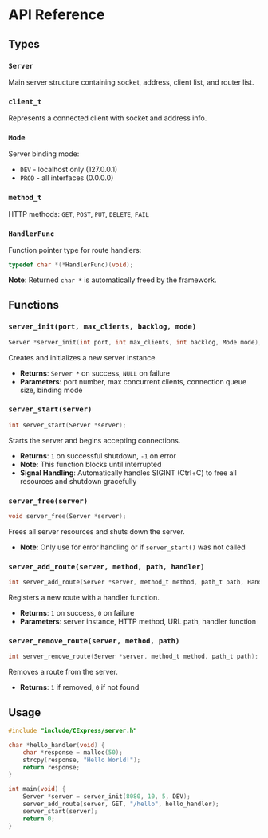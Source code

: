 # API Reference

## Types

### `Server`
Main server structure containing socket, address, client list, and router list.

### `client_t`
Represents a connected client with socket and address info.

### `Mode`
Server binding mode:
- `DEV` - localhost only (127.0.0.1)
- `PROD` - all interfaces (0.0.0.0)

### `method_t`
HTTP methods: `GET`, `POST`, `PUT`, `DELETE`, `FAIL`

### `HandlerFunc`
Function pointer type for route handlers:
```c
typedef char *(*HandlerFunc)(void);
```
**Note**: Returned `char *` is automatically freed by the framework.

## Functions

### `server_init(port, max_clients, backlog, mode)`
```c
Server *server_init(int port, int max_clients, int backlog, Mode mode);
```
Creates and initializes a new server instance.
- **Returns**: `Server *` on success, `NULL` on failure
- **Parameters**: port number, max concurrent clients, connection queue size, binding mode

### `server_start(server)`
```c
int server_start(Server *server);
```
Starts the server and begins accepting connections.
- **Returns**: `1` on successful shutdown, `-1` on error
- **Note**: This function blocks until interrupted
- **Signal Handling**: Automatically handles SIGINT (Ctrl+C) to free all resources and shutdown gracefully

### `server_free(server)`
```c
void server_free(Server *server);
```
Frees all server resources and shuts down the server.
- **Note**: Only use for error handling or if `server_start()` was not called

### `server_add_route(server, method, path, handler)`
```c
int server_add_route(Server *server, method_t method, path_t path, HandlerFunc handler);
```
Registers a new route with a handler function.
- **Returns**: `1` on success, `0` on failure
- **Parameters**: server instance, HTTP method, URL path, handler function

### `server_remove_route(server, method, path)`
```c
int server_remove_route(Server *server, method_t method, path_t path);
```
Removes a route from the server.
- **Returns**: `1` if removed, `0` if not found

## Usage

```c
#include "include/CExpress/server.h"

char *hello_handler(void) {
    char *response = malloc(50);
    strcpy(response, "Hello World!");
    return response;
}

int main(void) {
    Server *server = server_init(8080, 10, 5, DEV);
    server_add_route(server, GET, "/hello", hello_handler);
    server_start(server);
    return 0;
}
```
